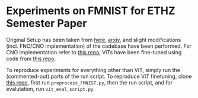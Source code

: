 # Experiments on FMNIST for ETHZ Semester Paper

Original Setup has been taken from [here](https://github.com/samirak98/FourierImaging), [arxiv](https://arxiv.org/abs/2304.01227), and slight modifications (incl. FNO/CNO implementation) of the codebase have been performed.
For CNO implementation refer to [this repo](https://github.com/camlab-ethz/ConvolutionalNeuralOperator), ViTs have been fine-tuned using code from [this repo](https://github.com/bwconrad/vit-finetune).

To reproduce experiments for everything other than ViT, simply run the (commented-out) parts of the run script.
To reproduce ViT finetuning, clone [this repo](https://github.com/bwconrad/vit-finetune), first run `preprocess_FMNIST.py`, then the run script, and for evalutation, run `vit_eval_script.py`.
